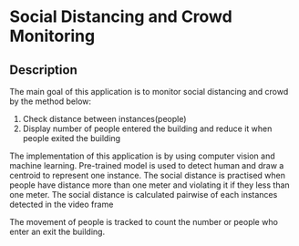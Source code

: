 # Social Distancing and Crowd Monitoring

## Description
The main goal of this application is to monitor social distancing and crowd by the method below:
1. Check distance between instances(people)
2. Display number of people entered the building and reduce it when people exited the building

The implementation of this application is by using computer vision and machine learning.
Pre-trained model is used to detect human and draw a centroid to represent one instance. The social distance is practised when people
have distance more than one meter and violating it if they less than one meter. The social distance is calculated pairwise of each 
instances detected in the video frame

The movement of people is tracked to count the number or people who enter an exit the building.
